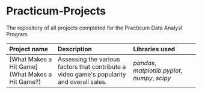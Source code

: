 # Practicum-Projects
The repository of all projects completed for the Practicum Data Analyst Program

| Project name | Description | Libraries used | 
| :---------------------- | :---------------------- | :---------------------- |
| [What Makes a Hit Game](What Makes a Hit Game?) | Assessing the various factors that contribute a video game's popularity and overall sales. | *pandas*, *matplotlib.pyplot*, *numpy*, *scipy* |
